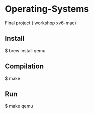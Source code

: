 # Operating-Systems
 Final project ( workshop xv6-mac)
 
## Install
 $ brew install qemu
## Compilation
 $ make 
## Run
 $ make qemu
